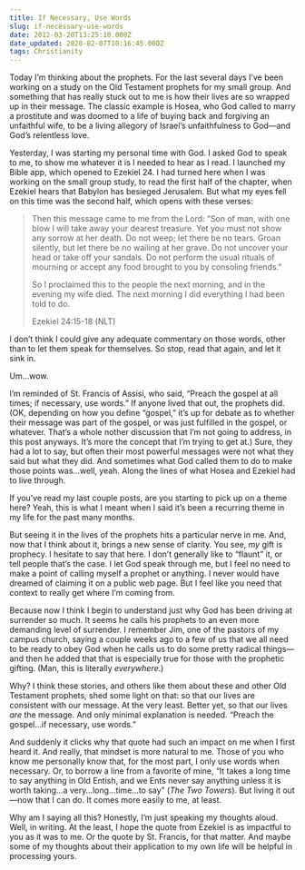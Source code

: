 ```yaml
---
title: If Necessary, Use Words
slug: if-necessary-use-words
date: 2012-03-20T13:25:10.000Z
date_updated: 2020-02-07T10:16:45.000Z
tags: Christianity
---
```


Today I’m thinking about the prophets. For the last several days I’ve been working on a study on the Old Testament prophets for my small group. And something that has really stuck out to me is how their lives are so wrapped up in their message. The classic example is Hosea, who God called to marry a prostitute and was doomed to a life of buying back and forgiving an unfaithful wife, to be a living allegory of Israel’s unfaithfulness to God—and God’s relentless love.

Yesterday, I was starting my personal time with God. I asked God to speak to me, to show me whatever it is I needed to hear as I read. I launched my Bible app, which opened to Ezekiel 24. I had turned here when I was working on the small group study, to read the first half of the chapter, when Ezekiel hears that Babylon has besieged Jerusalem. But what my eyes fell on this time was the second half, which opens with these verses:

> Then this message came to me from the Lord: “Son of man, with one blow I will take away your dearest treasure. Yet you must not show any sorrow at her death. Do not weep; let there be no tears. Groan silently, but let there be no wailing at her grave. Do not uncover your head or take off your sandals. Do not perform the usual rituals of mourning or accept any food brought to you by consoling friends.”
> 
> So I proclaimed this to the people the next morning, and in the evening my wife died. The next morning I did everything I had been told to do.
> 
> Ezekiel 24:15-18 (NLT)

I don’t think I could give any adequate commentary on those words, other than to let them speak for themselves. So stop, read that again, and let it sink in.

Um…wow.

I’m reminded of St. Francis of Assisi, who said, “Preach the gospel at all times; if necessary, use words.” If anyone lived that out, the prophets did. (OK, depending on how you define “gospel,” it’s up for debate as to whether their message was part of the gospel, or was just fulfilled in the gospel, or whatever. That’s a whole nother discussion that I’m not going to address, in this post anyways. It’s more the concept that I’m trying to get at.) Sure, they had a lot to say, but often their most powerful messages were not what they said but what they did. And sometimes what God called them to do to make those points was…well, yeah. Along the lines of what Hosea and Ezekiel had to live through.

If you’ve read my last couple posts, are you starting to pick up on a theme here? Yeah, this is what I meant when I said it’s been a recurring theme in my life for the past many months.

But seeing it in the lives of the prophets hits a particular nerve in me. And, now that I think about it, brings a new sense of clarity. You see, *my* gift is prophecy. I hesitate to say that here. I don’t generally like to “flaunt” it, or tell people that’s the case. I let God speak through me, but I feel no need to make a point of calling myself a prophet or anything. I never would have dreamed of claiming it on a public web page. But I feel like you need that context to really get where I’m coming from.

Because now I think I begin to understand just why God has been driving at surrender so much. It seems he calls his prophets to an even more demanding level of surrender. I remember Jim, one of the pastors of my campus church, saying a couple weeks ago to a few of us that we all need to be ready to obey God when he calls us to do some pretty radical things—and then he added that that is especially true for those with the prophetic gifting. (Man, this is literally *everywhere*.)

Why? I think these stories, and others like them about these and other Old Testament prophets, shed some light on that: so that our lives are consistent with our message. At the very least. Better yet, so that our lives *are* the message. And only minimal explanation is needed. “Preach the gospel…if necessary, use words.”

And suddenly it clicks why that quote had such an impact on me when I first heard it. And really, that mindset is more natural to me. Those of you who know me personally know that, for the most part, I only use words when necessary. Or, to borrow a line from a favorite of mine, “It takes a long time to say anything in Old Entish, and we Ents never say anything unless it is worth taking…a very…long…time…to say” (*The Two Towers*). But living it out—now that I can do. It comes more easily to me, at least.

Why am I saying all this? Honestly, I’m just speaking my thoughts aloud. Well, in writing. At the least, I hope the quote from Ezekiel is as impactful to you as it was to me. Or the quote by St. Francis, for that matter. And maybe some of my thoughts about their application to my own life will be helpful in processing yours.
